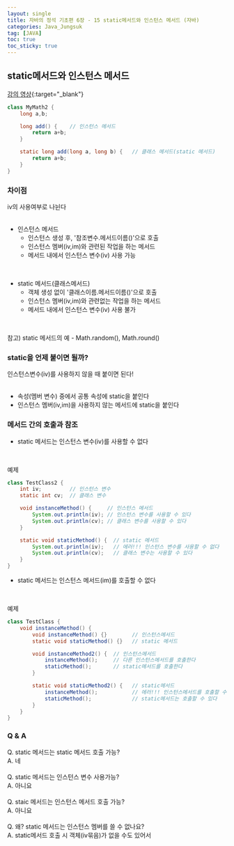 ```yaml
---
layout: single
title: 자바의 정석 기초편 6장 - 15 static메서드와 인스턴스 메서드 (자바)
categories: Java_Jungsuk
tag: [JAVA]
toc: true
toc_sticky: true
---
```


## static메서드와 인스턴스 메서드
[강의 영상](https://youtu.be/Fl4TzjPKAMU){:target="_blank"}

```java
class MyMath2 {
    long a,b;

    long add() {    // 인스턴스 메서드
        return a+b;
    }

    static long add(long a, long b) {   // 클래스 메서드(static 메서드)
        return a+b;
    }
}
```

### 차이점
iv의 사용여부로 나뉜다 <br/>
<br/>

* 인스턴스 메서드
    * 인스턴스 생성 후, '참조변수.메서드이름()'으로 호출
    * 인스턴스 멤버(iv,im)와 관련된 작업을 하는 메서드
    * 메서드 내에서 인스턴스 변수(iv) 사용 가능
<br/>

* static 메서드(클래스메서드)
    * 객체 생성 없이 '클래스이름.메서드이름()'으로 호출
    * 인스턴스 멤버(iv,im)와 관련없는 작업을 하는 메서드
    * 메서드 내에서 인스턴스 변수(iv) 사용 불가
<br/>

참고) static 메서드의 예 - Math.random(), Math.round()

### static을 언제 붙이면 될까?
인스턴스변수(iv)를 사용하지 않을 때 붙이면 된다! <br/>
<br/>

* 속성(멤버 변수) 중에서 공통 속성에 static을 붙인다
* 인스턴스 멤버(iv,im)을 사용하지 않는 메서드에 static을 붙인다

### 메서드 간의 호출과 참조
* static 메서드는 인스턴스 변수(iv)를 사용할 수 없다
<br/>

예제
```java
class TestClass2 {
    int iv;         // 인스턴스 변수
    static int cv;  // 클래스 변수

    void instanceMethod() {     // 인스턴스 메서드
        System.out.println(iv); // 인스턴스 변수를 사용할 수 있다
        System.out.println(cv); // 클래스 변수를 사용할 수 있다
    }

    static void staticMethod() {  // static 메서드
        System.out.println(iv);   // 에러!!! 인스턴스 변수를 사용할 수 없다
        System.out.println(cv);   // 클래스 변수는 사용할 수 있다
    }
}
```

* static 메서드는 인스턴스 메서드(im)를 호출할 수 없다
<br/>

예제
```java
class TestClass {
    void instanceMethod() {
        void instanceMethod() {}        // 인스턴스메서드
        static void staticMethod() {}   // static 메서드

        void instanceMethod2() {  // 인스턴스메서드
            instanceMethod();     // 다른 인스턴스메서드를 호출한다
            staticMethod();       // static메서드를 호출한다
        }

        static void staticMethod2() {   // static메서드
            instanceMethod();           // 에러!!! 인스턴스메서드를 호출할 수 없다
            staticMethod();             // static메서드는 호출할 수 있다
        }
    }
}
```

### Q & A
Q. static 메서드는 static 메서드 호출 가능? <br/>
A. 네 <br/>
<br/>
Q. static 메서드는 인스턴스 변수 사용가능? <br/>
A. 아니요 <br/>
<br/>
Q. staic 메서드는 인스턴스 메서드 호출 가능? <br/>
A. 아니요 <br/>
<br/>
Q. 왜? static 메서드는 인스턴스 멤버를 쓸 수 없나요? <br/>
A. static메서드 호출 시 객체(iv묶음)가 없을 수도 있어서